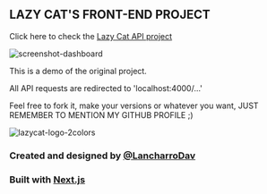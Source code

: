 ## LAZY CAT'S FRONT-END PROJECT

Click here to check the [Lazy Cat API project](https://github.com/LancharroDav/lazycat-api)

![screenshot-dashboard](https://user-images.githubusercontent.com/49806971/111025789-c540b100-83e6-11eb-9ac1-d6dc9349322a.png)

This is a demo of the original project.

All API requests are redirected to 'localhost:4000/...'

Feel free to fork it, make your versions or whatever you want, JUST REMEMBER TO MENTION MY GITHUB PROFILE ;)

![lazycat-logo-2colors](https://user-images.githubusercontent.com/49806971/111025783-b35f0e00-83e6-11eb-9659-7acb11eba2d1.png)

### Created and designed by [@LancharroDav](https://github.com/LancharroDav)
### Built with [Next.js](https://nextjs.org)
